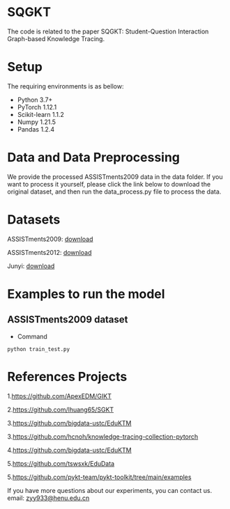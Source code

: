 # SQGKT
The code is related to the paper SQGKT: Student-Question Interaction Graph-based Knowledge Tracing.

# Setup
The requiring environments is as bellow:
- Python 3.7+
- PyTorch 1.12.1
- Scikit-learn 1.1.2
- Numpy 1.21.5
- Pandas 1.2.4

# Data and Data Preprocessing
We provide the processed ASSISTments2009 data in the data folder. If you want to process it yourself, please click the link below to download the original dataset, and then run the data_process.py file to process the data.


# Datasets
ASSISTments2009: [download](https://drive.google.com/file/d/1NNXHFRxcArrU0ZJSb9BIL56vmUt5FhlE/view)

ASSISTments2012: [download](https://drive.google.com/file/d/0BxCxNjHXlkkHczVDT2kyaTQyZUk/edit?usp=sharing)

Junyi: [download](http://base.ustc.edu.cn/data/JunyiAcademy_Math_Practicing_Log/junyi.rar)
  
# Examples to run the model

## ASSISTments2009 dataset
* Command
```
python train_test.py 
```

# References Projects

1.https://github.com/ApexEDM/GIKT

2.https://github.com/lhuang65/SGKT

3.https://github.com/bigdata-ustc/EduKTM

3.https://github.com/hcnoh/knowledge-tracing-collection-pytorch

4.https://github.com/bigdata-ustc/EduKTM

5.https://github.com/tswsxk/EduData

5.https://github.com/pykt-team/pykt-toolkit/tree/main/examples

If you have more questions about our experiments, you can contact us. 
email: zyy933@henu.edu.cn
